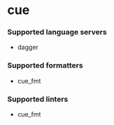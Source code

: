 <!--- THIS DOCUMENT IS AUTOMATICALLY GENERATED, DON'T EDIT IT -->
# cue

### Supported language servers

- dagger

### Supported formatters

- cue_fmt

### Supported linters

- cue_fmt
